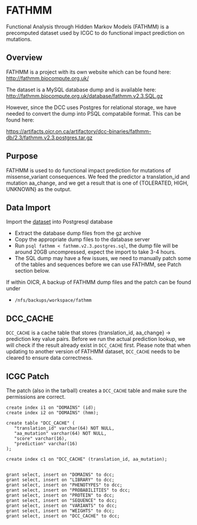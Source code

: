 FATHMM
===
Functional Analysis through Hidden Markov Models (FATHMM) is a precomputed dataset used by ICGC to do functional impact prediction on mutations.

Overview
---
FATHMM is a project with its own website which can be found here: http://fathmm.biocompute.org.uk/

The dataset is a MySQL database dump and is available here: http://fathmm.biocompute.org.uk/database/fathmm.v2.3.SQL.gz

However, since the DCC uses Postgres for relational storage, we have needed to convert the dump into PSQL compatabile format. This can be found here:

https://artifacts.oicr.on.ca/artifactory/dcc-binaries/fathmm-db/2.3/fathmm.v2.3.postgres.tar.gz

Purpose
---
FATHMM is used to do functional impact prediction for mutations of missense_variant consequences. We feed the predictor a translation_id and mutation aa_change, and we get a result that is one of {TOLERATED, HIGH, UNKNOWN} as the output.

Data Import
---
Import the [dataset](https://artifacts.oicr.on.ca/artifactory/dcc-binaries/fathmm-db/2.3/fathmm.v2.3.postgres.tar.gz) into Postgresql database
- Extract the database dump files from the gz archive
- Copy the appropriate dump files to the database server
- Run `psql fathmm < fathmm.v2.3.postgres.sql`, the dump file will be around 20GB uncompressed, expect the import to take 3-4 hours.
- The SQL dump may have a few issues, we need to manually patch some of the tables and sequences before we can use FATHMM, see Patch section below.

If within OICR, A backup of FATHMM dump files and the patch can be found under
- `/nfs/backups/workspace/fathmm`

DCC_CACHE
---
`DCC_CACHE` is a cache table that stores {translation_id, aa_change} -> prediction key value pairs. Before we run the actual prediction lookup, we will check if the result already exist in `DCC_CACHE` first. Please note that when updating to another version of FATHMM dataset, `DCC_CACHE` needs to be cleared to ensure data correctness.


ICGC Patch
---
The patch (also in the tarball) creates a `DCC_CACHE` table and make sure the permissions are correct.

```
create index i1 on "DOMAINS" (id);
create index i2 on "DOMAINS" (hmm);

create table "DCC_CACHE" (
   "translation_id" varchar(64) NOT NULL,
   "aa_mutation" varchar(64) NOT NULL,
   "score" varchar(16),
   "prediction" varchar(16)
);

create index c1 on "DCC_CACHE" (translation_id, aa_mutation);


grant select, insert on "DOMAINS" to dcc;
grant select, insert on "LIBRARY" to dcc;
grant select, insert on "PHENOTYPES" to dcc;
grant select, insert on "PROBABILITIES" to dcc;
grant select, insert on "PROTEIN" to dcc;
grant select, insert on "SEQUENCE" to dcc;
grant select, insert on "VARIANTS" to dcc;
grant select, insert on "WEIGHTS" to dcc;
grant select, insert on "DCC_CACHE" to dcc;
```
